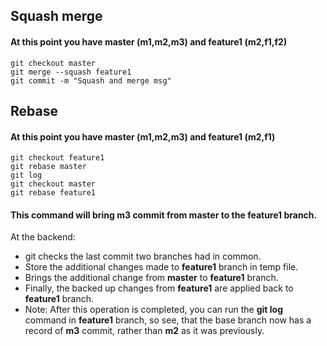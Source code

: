 
## Squash merge
#### At this point you have **master** (m1,m2,m3) and **feature1** (m2,f1,f2)

```
git checkout master
git merge --squash feature1
git commit -m "Squash and merge msg"
```

## Rebase
#### At this point you have **master** (m1,m2,m3) and **feature1** (m2,f1)
```
git checkout feature1
git rebase master
git log
git checkout master
git rebase feature1
```
#### This command will bring **m3** commit from **master** to the **feature1** branch. 
At the backend:
* git checks the last commit two branches had in common.
* Store the additional changes made to **feature1** branch in temp file.
* Brings the additional change from **master** to **feature1** branch.
* Finally, the backed up changes from **feature1** are applied back to **feature1** branch.
* Note: After this operation is completed, you can run the **git log** command in **feature1** branch, so see, that the base branch now has a record of **m3** commit, rather than **m2** as it was previously. 


